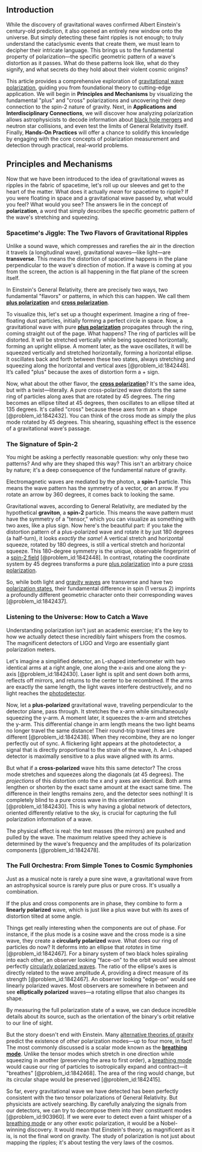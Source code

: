 ## Introduction
While the discovery of gravitational waves confirmed Albert Einstein's century-old prediction, it also opened an entirely new window onto the universe. But simply detecting these faint ripples is not enough; to truly understand the cataclysmic events that create them, we must learn to decipher their intricate language. This brings us to the fundamental property of polarization—the specific geometric pattern of a wave's distortion as it passes. What do these patterns look like, what do they signify, and what secrets do they hold about their violent cosmic origins?

This article provides a comprehensive exploration of [gravitational wave polarization](@article_id:157114), guiding you from foundational theory to cutting-edge application. We will begin in **Principles and Mechanisms** by visualizing the fundamental "plus" and "cross" polarizations and uncovering their deep connection to the spin-2 nature of gravity. Next, in **Applications and Interdisciplinary Connections**, we will discover how analyzing polarization allows astrophysicists to decode information about [black hole mergers](@article_id:159367) and neutron star collisions, and even test the limits of General Relativity itself. Finally, **Hands-On Practices** will offer a chance to solidify this knowledge by engaging with the core concepts of polarization measurement and detection through practical, real-world problems.

## Principles and Mechanisms

Now that we have been introduced to the idea of gravitational waves as ripples in the fabric of spacetime, let's roll up our sleeves and get to the heart of the matter. What does it actually *mean* for spacetime to ripple? If you were floating in space and a gravitational wave passed by, what would you feel? What would you see? The answers lie in the concept of **polarization**, a word that simply describes the specific geometric pattern of the wave's stretching and squeezing.

### Spacetime's Jiggle: The Two Flavors of Gravitational Ripples

Unlike a sound wave, which compresses and rarefies the air in the direction it travels (a longitudinal wave), gravitational waves—like light—are **transverse**. This means the distortion of spacetime happens in the plane perpendicular to the wave's direction of motion. If a wave is coming at you from the screen, the action is all happening in the flat plane of the screen itself.

In Einstein's General Relativity, there are precisely two ways, two fundamental "flavors" or patterns, in which this can happen. We call them **[plus polarization](@article_id:274859)** and **[cross polarization](@article_id:269169)**.

To visualize this, let's set up a thought experiment. Imagine a ring of free-floating dust particles, initially forming a perfect circle in space. Now, a gravitational wave with pure **[plus polarization](@article_id:274859)** propagates through the ring, coming straight out of the page. What happens? The ring of particles will be distorted. It will be stretched vertically while being squeezed horizontally, forming an upright ellipse. A moment later, as the wave oscillates, it will be squeezed vertically and stretched horizontally, forming a horizontal ellipse. It oscillates back and forth between these two states, always stretching and squeezing along the horizontal and vertical axes [@problem_id:1842448]. It’s called "plus" because the axes of distortion form a $+$ sign.

Now, what about the other flavor, the **[cross polarization](@article_id:269169)**? It's the same idea, but with a twist—literally. A pure cross-polarized wave distorts the same ring of particles along axes that are rotated by 45 degrees. The ring becomes an ellipse tilted at 45 degrees, then oscillates to an ellipse tilted at 135 degrees. It's called "cross" because these axes form an $\times$ shape [@problem_id:1842432]. You can think of the cross mode as simply the plus mode rotated by 45 degrees. This shearing, squashing effect is the essence of a gravitational wave's passage.

### The Signature of Spin-2

You might be asking a perfectly reasonable question: why only these two patterns? And why are they shaped this way? This isn't an arbitrary choice by nature; it's a deep consequence of the fundamental nature of gravity.

Electromagnetic waves are mediated by the photon, a **spin-1** particle. This means the wave pattern has the symmetry of a vector, or an arrow. If you rotate an arrow by 360 degrees, it comes back to looking the same.

Gravitational waves, according to General Relativity, are mediated by the hypothetical **graviton**, a **spin-2** particle. This means the wave pattern must have the symmetry of a "tensor," which you can visualize as something with two axes, like a plus sign. Now here's the beautiful part: if you take the distortion pattern of a plus-polarized wave and rotate it by just 180 degrees (a half-turn), it looks *exactly the same*! A vertical stretch and horizontal squeeze, rotated by 180 degrees, is still a vertical stretch and horizontal squeeze. This 180-degree symmetry is the unique, observable fingerprint of a [spin-2 field](@article_id:157753) [@problem_id:1842448]. In contrast, rotating the coordinate system by 45 degrees transforms a pure [plus polarization](@article_id:274859) into a pure [cross polarization](@article_id:269169).

So, while both light and [gravity waves](@article_id:184702) are transverse and have two [polarization states](@article_id:174636), their fundamental difference in spin (1 versus 2) imprints a profoundly different geometric character onto their corresponding waves [@problem_id:1842437].

### Listening to the Universe: How to Catch a Wave

Understanding polarization isn't just an academic exercise; it's the key to how we actually detect these incredibly faint whispers from the cosmos. The magnificent detectors of LIGO and Virgo are essentially giant polarization meters.

Let's imagine a simplified detector, an L-shaped interferometer with two identical arms at a right angle, one along the x-axis and one along the y-axis [@problem_id:1842430]. Laser light is split and sent down both arms, reflects off mirrors, and returns to the center to be recombined. If the arms are exactly the same length, the light waves interfere destructively, and no light reaches the [photodetector](@article_id:263797).

Now, let a **plus-polarized** gravitational wave, traveling perpendicular to the detector plane, pass through. It stretches the x-arm while simultaneously squeezing the y-arm. A moment later, it squeezes the x-arm and stretches the y-arm. This differential change in arm length means the two light beams no longer travel the same distance! Their round-trip travel times are different [@problem_id:1842438]. When they recombine, they are no longer perfectly out of sync. A flickering light appears at the photodetector, a signal that is directly proportional to the strain of the wave, $h$. An L-shaped detector is maximally sensitive to a plus wave aligned with its arms.

But what if a **cross-polarized** wave hits this same detector? The cross mode stretches and squeezes along the diagonals (at 45 degrees). The *projections* of this distortion onto the x and y axes are identical. Both arms lengthen or shorten by the exact same amount at the exact same time. The difference in their lengths remains zero, and the detector sees nothing! It is completely blind to a pure cross wave in this orientation [@problem_id:1842430]. This is why having a global network of detectors, oriented differently relative to the sky, is crucial for capturing the full polarization information of a wave.

The physical effect is real: the test masses (the mirrors) are pushed and pulled by the wave. The maximum relative speed they achieve is determined by the wave's frequency and the amplitudes of its polarization components [@problem_id:1842478].

### The Full Orchestra: From Simple Tones to Cosmic Symphonies

Just as a musical note is rarely a pure sine wave, a gravitational wave from an astrophysical source is rarely pure plus or pure cross. It's usually a combination.

If the plus and cross components are in phase, they combine to form a **linearly polarized** wave, which is just like a plus wave but with its axes of distortion tilted at some angle.

Things get really interesting when the components are out of phase. For instance, if the plus mode is a cosine wave and the cross mode is a sine wave, they create a **circularly polarized** wave. What does our ring of particles do now? It deforms into an ellipse that *rotates* in time [@problem_id:1842467]. For a binary system of two black holes spiraling into each other, an observer looking "face-on" to the orbit would see almost perfectly [circularly polarized waves](@article_id:199670). The ratio of the ellipse's axes is directly related to the wave amplitude $A$, providing a direct measure of its strength [@problem_id:1842467]. An observer looking "edge-on" would see linearly polarized waves. Most observers are somewhere in between and see **elliptically polarized** waves—a rotating ellipse that also changes its shape.

By measuring the full polarization state of a wave, we can deduce incredible details about its source, such as the orientation of the binary's orbit relative to our line of sight.

But the story doesn't end with Einstein. Many [alternative theories of gravity](@article_id:158174) predict the existence of *other* polarization modes—up to four more, in fact! The most commonly discussed is a scalar mode known as the **[breathing mode](@article_id:157767)**. Unlike the tensor modes which stretch in one direction while squeezing in another (preserving the area to first order), a [breathing mode](@article_id:157767) would cause our ring of particles to isotropically expand and contract—it "breathes" [@problem_id:1842468]. The area of the ring would change, but its circular shape would be preserved [@problem_id:1842415].

So far, every gravitational wave we have detected has been perfectly consistent with the two tensor polarizations of General Relativity. But physicists are actively searching. By carefully analyzing the signals from our detectors, we can try to decompose them into their constituent modes [@problem_id:903960]. If we were ever to detect even a faint whisper of a [breathing mode](@article_id:157767) or any other exotic polarization, it would be a Nobel-winning discovery. It would mean that Einstein's theory, as magnificent as it is, is not the final word on gravity. The study of polarization is not just about mapping the ripples; it's about testing the very laws of the cosmos.